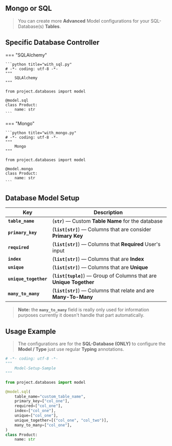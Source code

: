 ## **Mongo** or **SQL**

> You can create more **Advanced** Model configurations for your SQL-Database(s) **Tables**.

## Specific **Database** Controller

=== "SQLAlchemy"

    ```python title="with_sql.py"
    # -*- coding: utf-8 -*-
    """
        SQLAlchemy
    """

    from project.databases import model

    @model.sql
    class Product:
        name: str
    ```

=== "Mongo"

    ```python title="with_mongo.py"
    # -*- coding: utf-8 -*-
    """
        Mongo
    """

    from project.databases import model

    @model.mongo
    class Product:
        name: str
    ```

## Database **Model** Setup

| Key                   | Description                                                         |
| --------------------- | ------------------------------------------------------------------- |
| **`table_name`**      | (**`str`**) — Custom **Table Name** for the database                |
| **`primary_key`**     | (**`list[str]`**) — Columns that are consider **Primary Key**       |
| **`required`**        | (**`list[str]`**) — Columns that **Required** User's input          |
| **`index`**           | (**`list[str]`**) — Columns that are **Index**                      |
| **`unique`**          | (**`list[str]`**) — Columns that are **Unique**                     |
| **`unique_together`** | (**`list[tuple]`**) — Group of Columns that are **Unique Together** |
| **`many_to_many`**    | (**`list[str]`**) — Columns that relate and are **Many-To-Many**    |

> **Note:** the **`many_to_many`** field is really only used for information purposes currently it doesn't handle that part automatically.

## Usage **Example**

> The configurations are for the **SQL-Database (ONLY)** to configure the **Model / Type** just use regular **Typing** annotations.

```python title="model-setup-sample.py"
# -*- coding: utf-8 -*-
"""
    Model-Setup-Sample
"""

from project.databases import model

@model.sql(
    table_name="custom_table_name",
    primary_key=["col_one"],
    required=["col_one"],
    index=["col_one"],
    unique=["col_one"],
    unique_together=[("col_one", "col_two")],
    many_to_many=["col_one"],
)
class Product:
    name: str
```
